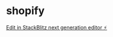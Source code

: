 # shopify

[Edit in StackBlitz next generation editor ⚡️](https://stackblitz.com/~/github.com/LullabiesGr/shopify)